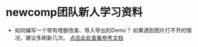 # newcomp团队新人学习资料
- 如何编写一个带有增删改查、导入导出的Demo？
如果遇到图片打不开的情况，建议多刷新几次。
[点击此处查看参考文档](https://github.com/Qiuyu97/newcomp-study/blob/master/react.md)
